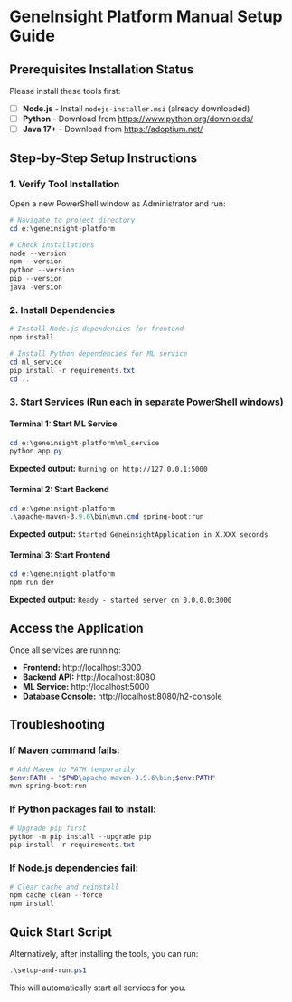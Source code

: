 # GeneInsight Platform Manual Setup Guide

## Prerequisites Installation Status

Please install these tools first:

- [ ] **Node.js** - Install `nodejs-installer.msi` (already downloaded)
- [ ] **Python** - Download from https://www.python.org/downloads/
- [ ] **Java 17+** - Download from https://adoptium.net/

## Step-by-Step Setup Instructions

### 1. Verify Tool Installation

Open a new PowerShell window as Administrator and run:

```powershell
# Navigate to project directory
cd e:\geneinsight-platform

# Check installations
node --version
npm --version
python --version
pip --version
java -version
```

### 2. Install Dependencies

```powershell
# Install Node.js dependencies for frontend
npm install

# Install Python dependencies for ML service
cd ml_service
pip install -r requirements.txt
cd ..
```

### 3. Start Services (Run each in separate PowerShell windows)

#### Terminal 1: Start ML Service
```powershell
cd e:\geneinsight-platform\ml_service
python app.py
```
**Expected output:** `Running on http://127.0.0.1:5000`

#### Terminal 2: Start Backend
```powershell
cd e:\geneinsight-platform
.\apache-maven-3.9.6\bin\mvn.cmd spring-boot:run
```
**Expected output:** `Started GeneinsightApplication in X.XXX seconds`

#### Terminal 3: Start Frontend
```powershell
cd e:\geneinsight-platform
npm run dev
```
**Expected output:** `Ready - started server on 0.0.0.0:3000`

## Access the Application

Once all services are running:

- **Frontend:** http://localhost:3000
- **Backend API:** http://localhost:8080
- **ML Service:** http://localhost:5000
- **Database Console:** http://localhost:8080/h2-console

## Troubleshooting

### If Maven command fails:
```powershell
# Add Maven to PATH temporarily
$env:PATH = "$PWD\apache-maven-3.9.6\bin;$env:PATH"
mvn spring-boot:run
```

### If Python packages fail to install:
```powershell
# Upgrade pip first
python -m pip install --upgrade pip
pip install -r requirements.txt
```

### If Node.js dependencies fail:
```powershell
# Clear cache and reinstall
npm cache clean --force
npm install
```

## Quick Start Script

Alternatively, after installing the tools, you can run:
```powershell
.\setup-and-run.ps1
```

This will automatically start all services for you.
